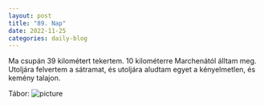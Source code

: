 ```yaml
---
layout: post
title: "89. Nap"
date: 2022-11-25
categories: daily-blog
---
```


Ma csupán 39 kilométert tekertem. 10 kilométerre Marchenától álltam meg. Utoljára felvertem a sátramat, és utoljára aludtam egyet a kényelmetlen, és kemény talajon. 

Tábor: ![picture](/day89camp.jpg)
